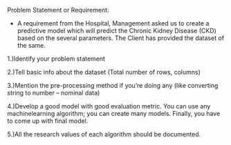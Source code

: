 Problem Statement or Requirement: 
   * A requirement from the Hospital, Management asked us to create a predictive model which will predict the Chronic Kidney 
Disease (CKD) based on the several parameters. The Client has provided the dataset of the same.

1.)Identify your problem statement 

2.)Tell basic info about the dataset (Total number of rows, columns) 

3.)Mention the pre-processing method if you’re doing any (like converting string to number – nominal data) 

4.)Develop a good model with good evaluation metric. You can use any machinelearning algorithm; you can create many models. 
Finally, you have to come up with final model. 

5.)All the research values of each algorithm should be documented.



